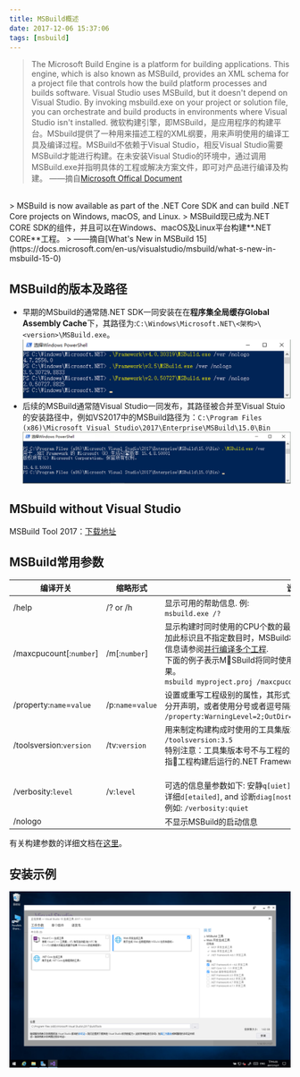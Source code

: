 ```yaml
---
title: MSBuild概述
date: 2017-12-06 15:37:06
tags: [msbuild]
---
```


> The Microsoft Build Engine is a platform for building applications. This engine, which is also known as MSBuild, provides an XML schema for a project file that controls how the build platform processes and builds software. Visual Studio uses MSBuild, but it doesn't depend on Visual Studio. By invoking msbuild.exe on your project or solution file, you can orchestrate and build products in environments where Visual Studio isn't installed.
> 微软构建引擎，即MSBuild，是应用程序的构建平台。MSbuild提供了一种用来描述工程的XML纲要，用来声明使用的编译工具及编译过程。MSBuild不依赖于Visual Studio，相反Visual Studio需要MSBuild才能进行构建。在未安装Visual Studio的环境中，通过调用MSBuild.exe并指明具体的工程或解决方案文件，即可对产品进行编译及构建。
> ——摘自[Microsoft Offical Document](https://docs.microsoft.com/en-us/visualstudio/msbuild/msbuild)
<br />
> MSBuild is now available as part of the .NET Core SDK and can build .NET Core projects on Windows, macOS, and Linux.
> MSBuild现已成为.NET CORE SDK的组件，并且可以在Windows、macOS及Linux平台构建**.NET CORE**工程。
> ——摘自[What's New in MSBuild 15](https://docs.microsoft.com/en-us/visualstudio/msbuild/what-s-new-in-msbuild-15-0)

## MSBuild的版本及路径
* 早期的MSbuild的通常随.NET SDK一同安装在在**程序集全局缓存Global Assembly Cache**下，其路径为:`C:\Windows\Microsoft.NET\<架构>\<version>\MSBuild.exe`。
![不同版本.NET Framwork使用的MSBuild版本](summary-for-msbuild/msbuild_legacy_version.png)
* 后续的MSBuild通常随Visual Studio一同发布，其路径被合并至Visual Stuio的安装路径中，例如VS2017中的MSBuild路径为：`C:\Program Files (x86)\Microsoft Visual Studio\2017\Enterprise\MSBuild\15.0\Bin`
![MSBuild ver.15](summary-for-msbuild/msbuid_v15.png)

## MSbuild without Visual Studio
MSBuild Tool 2017：[下载地址](https://www.visualstudio.com/thank-you-downloading-visual-studio/?sku=BuildTools&rel=15)

## MSBuild常用参数
|编译开关|缩略形式|说明|
|----|----|----|
|/help|/? or /h|显示可用的帮助信息. 例:<br /> `msbuild.exe /?`|
|/maxcpucount[:`number`]|/m[:`number`]|显示构建时同时使用的CPU个数的最大值。不附加此标识时默认值为1，附加此标识且不指定数目时，MSBuild将尽可能多的使用CPU核心运行。更多信息请参阅[并行编译多个工程](https://docs.microsoft.com/en-us/visualstudio/msbuild/building-multiple-projects-in-parallel-with-msbuild).<br />下面的例子表示MSBuild将同时使用三个进程实现三个工程同时编译的效果。<br />`msbuild myproject.proj /maxcpucount:3`|
|/property:`name`=`value`|/p:`name`=`value`|设置或重写工程级别的属性，其形式为`name`:`value`键值对。多个键值对需要分开声明，或者使用分号或者逗号隔开。例如:<br /> `/property:WarningLevel=2;OutDir=bin\Release;Configuration=Release`|
|/toolsversion:`version`|/tv:`version`|用来制定构建构成时使用的工具集版本。例如:<br />`/toolsversion:3.5`<br /> 特别注意：工具集版本号不与工程的目标平台不能等同而视，目标平台指工程构建后运行的.NET Framework平台。|
|/verbosity:`level`|/v:`level`|<br /> 可选的信息量参数如下: 安静`q[uiet]`, 最小输出`m[inimal]`, 普通`n[ormal]`, 详细`d[etailed]`, and 诊断`diag[nostic]`.<br /> 例如: `/verbosity:quiet`|
|/nologo||不显示MSBuild的启动信息|
有关构建参数的详细文档在[这里](https://docs.microsoft.com/en-us/visualstudio/msbuild/msbuild-command-line-reference)。

## 安装示例
![安装示例](summary-for-msbuild/msbuid_install_example.png)
